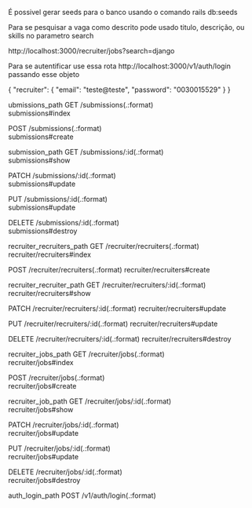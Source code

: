 
É possivel gerar seeds para o banco usando o comando
 rails db:seeds

Para se pesquisar a vaga como descrito pode usado titulo, descrição, ou skills no parametro search

http://localhost:3000/recruiter/jobs?search=django

Para se autentificar use essa rota
 http://localhost:3000/v1/auth/login
passando esse objeto 

{
	"recruiter": {
	"email": "teste@teste",
	"password": "0030015529"
	}
}



ubmissions_path	GET	/submissions(.:format)	
submissions#index

POST	/submissions(.:format)	
submissions#create

submission_path	GET	/submissions/:id(.:format)	
submissions#show

PATCH	/submissions/:id(.:format)	
submissions#update

PUT	/submissions/:id(.:format)	
submissions#update

DELETE	/submissions/:id(.:format)	
submissions#destroy

recruiter_recruiters_path	GET	/recruiter/recruiters(.:format)	
recruiter/recruiters#index

POST	/recruiter/recruiters(.:format)	
recruiter/recruiters#create

recruiter_recruiter_path	GET	/recruiter/recruiters/:id(.:format)	
recruiter/recruiters#show

PATCH	/recruiter/recruiters/:id(.:format)	
recruiter/recruiters#update

PUT	/recruiter/recruiters/:id(.:format)	
recruiter/recruiters#update

DELETE	/recruiter/recruiters/:id(.:format)	
recruiter/recruiters#destroy

recruiter_jobs_path	GET	/recruiter/jobs(.:format)	
recruiter/jobs#index

POST	/recruiter/jobs(.:format)	
recruiter/jobs#create

recruiter_job_path	GET	/recruiter/jobs/:id(.:format)	
recruiter/jobs#show

PATCH	/recruiter/jobs/:id(.:format)	
recruiter/jobs#update

PUT	/recruiter/jobs/:id(.:format)	
recruiter/jobs#update

DELETE	/recruiter/jobs/:id(.:format)	
recruiter/jobs#destroy

auth_login_path	POST	/v1/auth/login(.:format)
